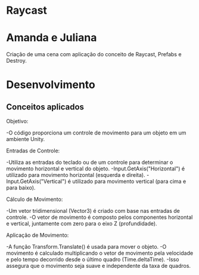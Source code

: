 # Raycast
<h1>Amanda e Juliana</h1>
Criação de uma cena com aplicação do conceito de Raycast, Prefabs e Destroy.

# Desenvolvimento

## Conceitos aplicados
Objetivo:

-O código proporciona um controle de movimento para um objeto em um ambiente Unity.

Entradas de Controle:

-Utiliza as entradas do teclado ou de um controle para determinar o movimento horizontal e vertical do objeto.
-Input.GetAxis("Horizontal") é utilizado para movimento horizontal (esquerda e direita).
-Input.GetAxis("Vertical") é utilizado para movimento vertical (para cima e para baixo).

Cálculo de Movimento:

-Um vetor tridimensional (Vector3) é criado com base nas entradas de controle.
-O vetor de movimento é composto pelos componentes horizontal e vertical, juntamente com zero para o eixo Z (profundidade).

Aplicação de Movimento:

-A função Transform.Translate() é usada para mover o objeto.
-O movimento é calculado multiplicando o vetor de movimento pela velocidade e pelo tempo decorrido desde o último quadro (Time.deltaTime).
-Isso assegura que o movimento seja suave e independente da taxa de quadros.

